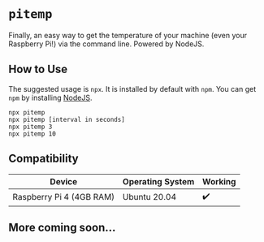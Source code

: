 # `pitemp`

Finally, an easy way to get the temperature of your machine (even your Raspberry Pi!) via the command line. Powered by NodeJS.

## How to Use

The suggested usage is `npx`. It is installed by default with `npm`. You can get `npm` by installing [NodeJS](https://nodejs.org/en/).

```
npx pitemp
npx pitemp [interval in seconds]
npx pitemp 3
npx pitemp 10
```

## Compatibility

| Device                   | Operating System | Working |
| ------------------------ | ---------------- | ------- |
| Raspberry Pi 4 (4GB RAM) | Ubuntu 20.04     | ✔️      |

## More coming soon...
